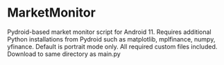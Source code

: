 # MarketMonitor
Pydroid-based market monitor script for Android 11.
Requires additional Python installations from Pydroid such as matplotlib, mplfinance, numpy, yfinance.
Default is portrait mode only.
All required custom files included.
Download to same directory as main.py
